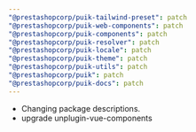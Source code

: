 ```yaml
---
"@prestashopcorp/puik-tailwind-preset": patch
"@prestashopcorp/puik-web-components": patch
"@prestashopcorp/puik-components": patch
"@prestashopcorp/puik-resolver": patch
"@prestashopcorp/puik-locale": patch
"@prestashopcorp/puik-theme": patch
"@prestashopcorp/puik-utils": patch
"@prestashopcorp/puik": patch
"@prestashopcorp/puik-docs": patch
---
```


- Changing package descriptions.
- upgrade unplugin-vue-components

